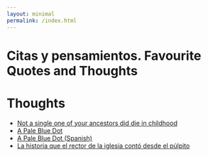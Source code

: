 ```yaml
---
layout: minimal
permalink: /index.html
---
```

# Citas y pensamientos. Favourite Quotes and Thoughts

# Thoughts

* [Not a single one of your ancestors did die in childhood]({{site.baseurl}}/2020/01/26/not-a-single-of-your-ancestors-died-in-childhood)
* [A Pale Blue Dot]({{site.baseurl}}/2020/02/19/a-pale-blue-dot)
* [A Pale Blue Dot (Spanish)]({{site.baseurl}}/2020/04/22/palido-punto-azul)
* [La historia que el rector de la iglesia contó desde el púlpito]({{site.baseurl}}/2020/04/25/rector-desde-el-pulpito)